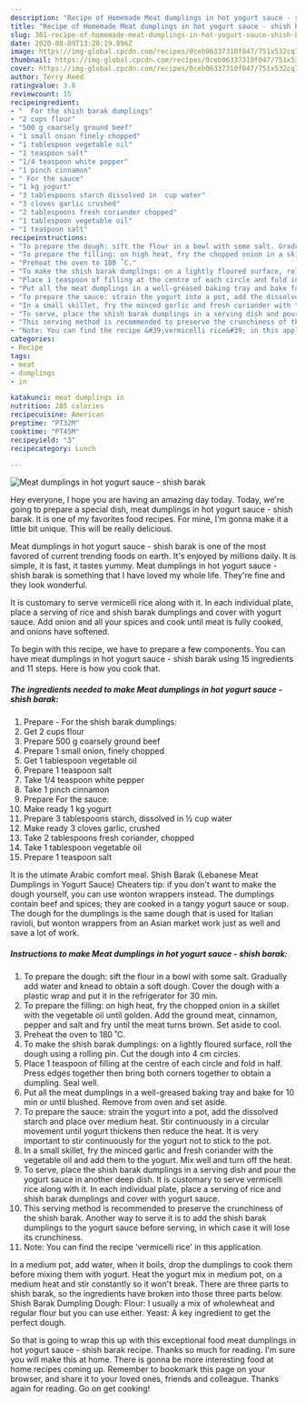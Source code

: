```yaml
---
description: "Recipe of Homemade Meat dumplings in hot yogurt sauce - shish barak"
title: "Recipe of Homemade Meat dumplings in hot yogurt sauce - shish barak"
slug: 361-recipe-of-homemade-meat-dumplings-in-hot-yogurt-sauce-shish-barak
date: 2020-08-09T13:20:19.896Z
image: https://img-global.cpcdn.com/recipes/0ceb06337310f047/751x532cq70/meat-dumplings-in-hot-yogurt-sauce-shish-barak-recipe-main-photo.jpg
thumbnail: https://img-global.cpcdn.com/recipes/0ceb06337310f047/751x532cq70/meat-dumplings-in-hot-yogurt-sauce-shish-barak-recipe-main-photo.jpg
cover: https://img-global.cpcdn.com/recipes/0ceb06337310f047/751x532cq70/meat-dumplings-in-hot-yogurt-sauce-shish-barak-recipe-main-photo.jpg
author: Terry Reed
ratingvalue: 3.8
reviewcount: 15
recipeingredient:
- "  For the shish barak dumplings"
- "2 cups flour"
- "500 g coarsely ground beef"
- "1 small onion finely chopped"
- "1 tablespoon vegetable oil"
- "1 teaspoon salt"
- "1/4 teaspoon white pepper"
- "1 pinch cinnamon"
- " For the sauce"
- "1 kg yogurt"
- "3 tablespoons starch dissolved in  cup water"
- "3 cloves garlic crushed"
- "2 tablespoons fresh coriander chopped"
- "1 tablespoon vegetable oil"
- "1 teaspoon salt"
recipeinstructions:
- "To prepare the dough: sift the flour in a bowl with some salt. Gradually add water and knead to obtain a soft dough. Cover the dough with a plastic wrap and put it in the refrigerator for 30 min."
- "To prepare the filling: on high heat, fry the chopped onion in a skillet with the vegetable oil until golden. Add the ground meat, cinnamon, pepper and salt and fry until the meat turns brown. Set aside to cool."
- "Preheat the oven to 180 ˚C."
- "To make the shish barak dumplings: on a lightly floured surface, roll the dough using a rolling pin. Cut the dough into 4 cm circles."
- "Place 1 teaspoon of filling at the centre of each circle and fold in half. Press edges together then bring both corners together to obtain a dumpling. Seal well."
- "Put all the meat dumplings in a well-greased baking tray and bake for 10 min or until blushed. Remove from oven and set aside."
- "To prepare the sauce: strain the yogurt into a pot, add the dissolved starch and place over medium heat. Stir continuously in a circular movement until yogurt thickens then reduce the heat. It is very important to stir continuously for the yogurt not to stick to the pot."
- "In a small skillet, fry the minced garlic and fresh coriander with the vegetable oil and add them to the yogurt. Mix well and turn off the heat."
- "To serve, place the shish barak dumplings in a serving dish and pour the yogurt sauce in another deep dish. It is customary to serve vermicelli rice along with it. In each individual plate, place a serving of rice and shish barak dumplings and cover with yogurt sauce."
- "This serving method is recommended to preserve the crunchiness of the shish barak. Another way to serve it is to add the shish barak dumplings to the yogurt sauce before serving, in which case it will lose its crunchiness."
- "Note: You can find the recipe &#39;vermicelli rice&#39; in this application."
categories:
- Recipe
tags:
- meat
- dumplings
- in

katakunci: meat dumplings in 
nutrition: 285 calories
recipecuisine: American
preptime: "PT32M"
cooktime: "PT45M"
recipeyield: "3"
recipecategory: Lunch

---
```



![Meat dumplings in hot yogurt sauce - shish barak](https://img-global.cpcdn.com/recipes/0ceb06337310f047/751x532cq70/meat-dumplings-in-hot-yogurt-sauce-shish-barak-recipe-main-photo.jpg)

Hey everyone, I hope you are having an amazing day today. Today, we're going to prepare a special dish, meat dumplings in hot yogurt sauce - shish barak. It is one of my favorites food recipes. For mine, I'm gonna make it a little bit unique. This will be really delicious.

Meat dumplings in hot yogurt sauce - shish barak is one of the most favored of current trending foods on earth. It's enjoyed by millions daily. It is simple, it is fast, it tastes yummy. Meat dumplings in hot yogurt sauce - shish barak is something that I have loved my whole life. They're fine and they look wonderful.

It is customary to serve vermicelli rice along with it. In each individual plate, place a serving of rice and shish barak dumplings and cover with yogurt sauce. Add onion and all your spices and cook until meat is fully cooked, and onions have softened.


To begin with this recipe, we have to prepare a few components. You can have meat dumplings in hot yogurt sauce - shish barak using 15 ingredients and 11 steps. Here is how you cook that.

<!--inarticleads1-->

##### The ingredients needed to make Meat dumplings in hot yogurt sauce - shish barak:

1. Prepare  - For the shish barak dumplings:
1. Get 2 cups flour
1. Prepare 500 g coarsely ground beef
1. Prepare 1 small onion, finely chopped
1. Get 1 tablespoon vegetable oil
1. Prepare 1 teaspoon salt
1. Take 1/4 teaspoon white pepper
1. Take 1 pinch cinnamon
1. Prepare  For the sauce:
1. Make ready 1 kg yogurt
1. Prepare 3 tablespoons starch, dissolved in ½ cup water
1. Make ready 3 cloves garlic, crushed
1. Take 2 tablespoons fresh coriander, chopped
1. Take 1 tablespoon vegetable oil
1. Prepare 1 teaspoon salt


It is the utimate Arabic comfort meal. Shish Barak (Lebanese Meat Dumplings in Yogurt Sauce) Cheaters tip: if you don&#39;t want to make the dough yourself, you can use wonton wrappers instead. The dumplings contain beef and spices; they are cooked in a tangy yogurt sauce or soup. The dough for the dumplings is the same dough that is used for Italian ravioli, but wonton wrappers from an Asian market work just as well and save a lot of work. 

<!--inarticleads2-->

##### Instructions to make Meat dumplings in hot yogurt sauce - shish barak:

1. To prepare the dough: sift the flour in a bowl with some salt. Gradually add water and knead to obtain a soft dough. Cover the dough with a plastic wrap and put it in the refrigerator for 30 min.
1. To prepare the filling: on high heat, fry the chopped onion in a skillet with the vegetable oil until golden. Add the ground meat, cinnamon, pepper and salt and fry until the meat turns brown. Set aside to cool.
1. Preheat the oven to 180 ˚C.
1. To make the shish barak dumplings: on a lightly floured surface, roll the dough using a rolling pin. Cut the dough into 4 cm circles.
1. Place 1 teaspoon of filling at the centre of each circle and fold in half. Press edges together then bring both corners together to obtain a dumpling. Seal well.
1. Put all the meat dumplings in a well-greased baking tray and bake for 10 min or until blushed. Remove from oven and set aside.
1. To prepare the sauce: strain the yogurt into a pot, add the dissolved starch and place over medium heat. Stir continuously in a circular movement until yogurt thickens then reduce the heat. It is very important to stir continuously for the yogurt not to stick to the pot.
1. In a small skillet, fry the minced garlic and fresh coriander with the vegetable oil and add them to the yogurt. Mix well and turn off the heat.
1. To serve, place the shish barak dumplings in a serving dish and pour the yogurt sauce in another deep dish. It is customary to serve vermicelli rice along with it. In each individual plate, place a serving of rice and shish barak dumplings and cover with yogurt sauce.
1. This serving method is recommended to preserve the crunchiness of the shish barak. Another way to serve it is to add the shish barak dumplings to the yogurt sauce before serving, in which case it will lose its crunchiness.
1. Note: You can find the recipe &#39;vermicelli rice&#39; in this application.


In a medium pot, add water, when it boils, drop the dumplings to cook them before mixing them with yogurt. Heat the yogurt mix in medium pot, on a medium heat and stir constantly so it won&#39;t break. There are three parts to shish barak, so the ingredients have broken into those three parts below. Shish Barak Dumpling Dough: Flour: I usually a mix of wholewheat and regular flour but you can use either. Yeast: A key ingredient to get the perfect dough. 

So that is going to wrap this up with this exceptional food meat dumplings in hot yogurt sauce - shish barak recipe. Thanks so much for reading. I'm sure you will make this at home. There is gonna be more interesting food at home recipes coming up. Remember to bookmark this page on your browser, and share it to your loved ones, friends and colleague. Thanks again for reading. Go on get cooking!
